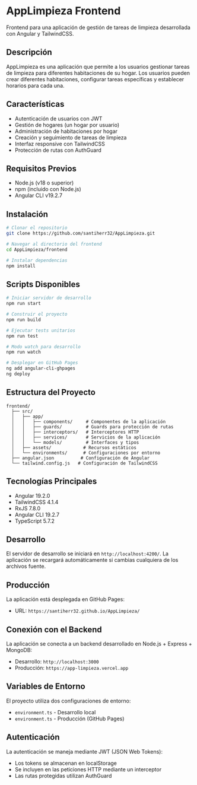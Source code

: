 # AppLimpieza Frontend

Frontend para una aplicación de gestión de tareas de limpieza desarrollada con Angular y TailwindCSS.

## Descripción

AppLimpieza es una aplicación que permite a los usuarios gestionar tareas de limpieza para diferentes habitaciones de su hogar. Los usuarios pueden crear diferentes habitaciones, configurar tareas específicas y establecer horarios para cada una.

## Características

- Autenticación de usuarios con JWT
- Gestión de hogares (un hogar por usuario)
- Administración de habitaciones por hogar
- Creación y seguimiento de tareas de limpieza
- Interfaz responsive con TailwindCSS
- Protección de rutas con AuthGuard

## Requisitos Previos

- Node.js (v18 o superior)
- npm (incluido con Node.js)
- Angular CLI v19.2.7

## Instalación

```bash
# Clonar el repositorio
git clone https://github.com/santiherr32/AppLimpieza.git

# Navegar al directorio del frontend
cd AppLimpieza/frontend

# Instalar dependencias
npm install
```

## Scripts Disponibles

```bash
# Iniciar servidor de desarrollo
npm run start

# Construir el proyecto
npm run build

# Ejecutar tests unitarios
npm run test

# Modo watch para desarrollo
npm run watch

# Desplegar en GitHub Pages
ng add angular-cli-ghpages
ng deploy
```

## Estructura del Proyecto

```
frontend/
  ├── src/
  │   ├── app/
  │   │   ├── components/     # Componentes de la aplicación
  │   │   ├── guards/         # Guards para protección de rutas
  │   │   ├── interceptors/   # Interceptores HTTP
  │   │   ├── services/       # Servicios de la aplicación
  │   │   └── models/         # Interfaces y tipos
  │   ├── assets/            # Recursos estáticos
  │   └── environments/      # Configuraciones por entorno
  ├── angular.json          # Configuración de Angular
  └── tailwind.config.js   # Configuración de TailwindCSS
```

## Tecnologías Principales

- Angular 19.2.0
- TailwindCSS 4.1.4
- RxJS 7.8.0
- Angular CLI 19.2.7
- TypeScript 5.7.2

## Desarrollo

El servidor de desarrollo se iniciará en `http://localhost:4200/`. La aplicación se recargará automáticamente si cambias cualquiera de los archivos fuente.

## Producción

La aplicación está desplegada en GitHub Pages:
- URL: `https://santiherr32.github.io/AppLimpieza/`

## Conexión con el Backend

La aplicación se conecta a un backend desarrollado en Node.js + Express + MongoDB:
- Desarrollo: `http://localhost:3000`
- Producción: `https://app-limpieza.vercel.app`

## Variables de Entorno

El proyecto utiliza dos configuraciones de entorno:
- `environment.ts` - Desarrollo local
- `environment.ts` - Producción (GitHub Pages)

## Autenticación

La autenticación se maneja mediante JWT (JSON Web Tokens):
- Los tokens se almacenan en localStorage
- Se incluyen en las peticiones HTTP mediante un interceptor
- Las rutas protegidas utilizan AuthGuard
